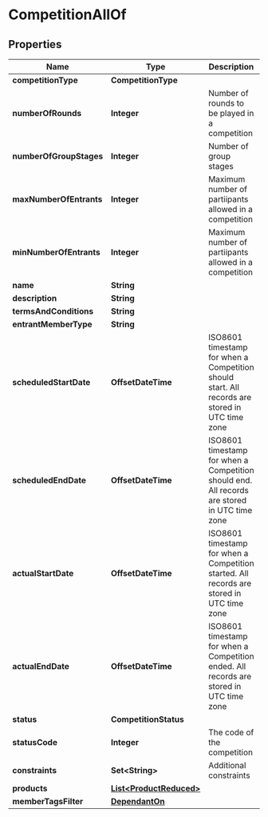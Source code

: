 

# CompetitionAllOf


## Properties

| Name | Type | Description | Notes |
|------------ | ------------- | ------------- | -------------|
|**competitionType** | **CompetitionType** |  |  [optional] |
|**numberOfRounds** | **Integer** | Number of rounds to be played in a competition |  [optional] |
|**numberOfGroupStages** | **Integer** | Number of group stages |  [optional] |
|**maxNumberOfEntrants** | **Integer** | Maximum number of partiipants allowed in a competition |  [optional] |
|**minNumberOfEntrants** | **Integer** | Maximum number of partiipants allowed in a competition |  [optional] |
|**name** | **String** |  |  [optional] |
|**description** | **String** |  |  [optional] |
|**termsAndConditions** | **String** |  |  [optional] |
|**entrantMemberType** | **String** |  |  [optional] |
|**scheduledStartDate** | **OffsetDateTime** | ISO8601 timestamp for when a Competition should start. All records are stored in UTC time zone |  [optional] |
|**scheduledEndDate** | **OffsetDateTime** | ISO8601 timestamp for when a Competition should end. All records are stored in UTC time zone |  [optional] |
|**actualStartDate** | **OffsetDateTime** | ISO8601 timestamp for when a Competition started. All records are stored in UTC time zone |  [optional] [readonly] |
|**actualEndDate** | **OffsetDateTime** | ISO8601 timestamp for when a Competition ended. All records are stored in UTC time zone |  [optional] [readonly] |
|**status** | **CompetitionStatus** |  |  [optional] |
|**statusCode** | **Integer** | The code of the competition |  [optional] [readonly] |
|**constraints** | **Set&lt;String&gt;** | Additional constraints |  [optional] |
|**products** | [**List&lt;ProductReduced&gt;**](ProductReduced.md) |  |  [optional] |
|**memberTagsFilter** | [**DependantOn**](DependantOn.md) |  |  [optional] |



